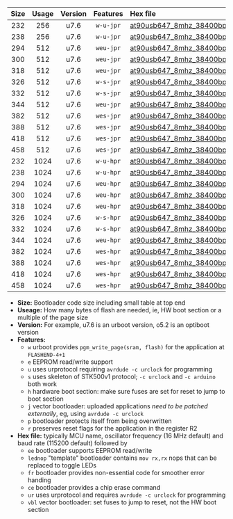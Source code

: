 |Size|Usage|Version|Features|Hex file|
|:-:|:-:|:-:|:-:|:--|
|232|256|u7.6|`w-u-jpr`|[at90usb647_8mhz_38400bps_ur_vbl.hex](https://raw.githubusercontent.com/stefanrueger/urboot/main/at90usb647_8mhz_38400bps_ur_vbl.hex)|
|238|256|u7.6|`w-u-jpr`|[at90usb647_8mhz_38400bps_lednop_ur_vbl.hex](https://raw.githubusercontent.com/stefanrueger/urboot/main/at90usb647_8mhz_38400bps_lednop_ur_vbl.hex)|
|294|512|u7.6|`weu-jpr`|[at90usb647_8mhz_38400bps_ee_ur_vbl.hex](https://raw.githubusercontent.com/stefanrueger/urboot/main/at90usb647_8mhz_38400bps_ee_ur_vbl.hex)|
|300|512|u7.6|`weu-jpr`|[at90usb647_8mhz_38400bps_ee_lednop_ur_vbl.hex](https://raw.githubusercontent.com/stefanrueger/urboot/main/at90usb647_8mhz_38400bps_ee_lednop_ur_vbl.hex)|
|318|512|u7.6|`weu-jpr`|[at90usb647_8mhz_38400bps_ee_lednop_fr_ur_vbl.hex](https://raw.githubusercontent.com/stefanrueger/urboot/main/at90usb647_8mhz_38400bps_ee_lednop_fr_ur_vbl.hex)|
|326|512|u7.6|`w-s-jpr`|[at90usb647_8mhz_38400bps_vbl.hex](https://raw.githubusercontent.com/stefanrueger/urboot/main/at90usb647_8mhz_38400bps_vbl.hex)|
|332|512|u7.6|`w-s-jpr`|[at90usb647_8mhz_38400bps_lednop_vbl.hex](https://raw.githubusercontent.com/stefanrueger/urboot/main/at90usb647_8mhz_38400bps_lednop_vbl.hex)|
|344|512|u7.6|`weu-jpr`|[at90usb647_8mhz_38400bps_ee_lednop_fr_ce_ur_vbl.hex](https://raw.githubusercontent.com/stefanrueger/urboot/main/at90usb647_8mhz_38400bps_ee_lednop_fr_ce_ur_vbl.hex)|
|382|512|u7.6|`wes-jpr`|[at90usb647_8mhz_38400bps_ee_vbl.hex](https://raw.githubusercontent.com/stefanrueger/urboot/main/at90usb647_8mhz_38400bps_ee_vbl.hex)|
|388|512|u7.6|`wes-jpr`|[at90usb647_8mhz_38400bps_ee_lednop_vbl.hex](https://raw.githubusercontent.com/stefanrueger/urboot/main/at90usb647_8mhz_38400bps_ee_lednop_vbl.hex)|
|418|512|u7.6|`wes-jpr`|[at90usb647_8mhz_38400bps_ee_lednop_fr_vbl.hex](https://raw.githubusercontent.com/stefanrueger/urboot/main/at90usb647_8mhz_38400bps_ee_lednop_fr_vbl.hex)|
|458|512|u7.6|`wes-jpr`|[at90usb647_8mhz_38400bps_ee_lednop_fr_ce_vbl.hex](https://raw.githubusercontent.com/stefanrueger/urboot/main/at90usb647_8mhz_38400bps_ee_lednop_fr_ce_vbl.hex)|
|232|1024|u7.6|`w-u-hpr`|[at90usb647_8mhz_38400bps_ur.hex](https://raw.githubusercontent.com/stefanrueger/urboot/main/at90usb647_8mhz_38400bps_ur.hex)|
|238|1024|u7.6|`w-u-hpr`|[at90usb647_8mhz_38400bps_lednop_ur.hex](https://raw.githubusercontent.com/stefanrueger/urboot/main/at90usb647_8mhz_38400bps_lednop_ur.hex)|
|294|1024|u7.6|`weu-hpr`|[at90usb647_8mhz_38400bps_ee_ur.hex](https://raw.githubusercontent.com/stefanrueger/urboot/main/at90usb647_8mhz_38400bps_ee_ur.hex)|
|300|1024|u7.6|`weu-hpr`|[at90usb647_8mhz_38400bps_ee_lednop_ur.hex](https://raw.githubusercontent.com/stefanrueger/urboot/main/at90usb647_8mhz_38400bps_ee_lednop_ur.hex)|
|318|1024|u7.6|`weu-hpr`|[at90usb647_8mhz_38400bps_ee_lednop_fr_ur.hex](https://raw.githubusercontent.com/stefanrueger/urboot/main/at90usb647_8mhz_38400bps_ee_lednop_fr_ur.hex)|
|326|1024|u7.6|`w-s-hpr`|[at90usb647_8mhz_38400bps.hex](https://raw.githubusercontent.com/stefanrueger/urboot/main/at90usb647_8mhz_38400bps.hex)|
|332|1024|u7.6|`w-s-hpr`|[at90usb647_8mhz_38400bps_lednop.hex](https://raw.githubusercontent.com/stefanrueger/urboot/main/at90usb647_8mhz_38400bps_lednop.hex)|
|344|1024|u7.6|`weu-hpr`|[at90usb647_8mhz_38400bps_ee_lednop_fr_ce_ur.hex](https://raw.githubusercontent.com/stefanrueger/urboot/main/at90usb647_8mhz_38400bps_ee_lednop_fr_ce_ur.hex)|
|382|1024|u7.6|`wes-hpr`|[at90usb647_8mhz_38400bps_ee.hex](https://raw.githubusercontent.com/stefanrueger/urboot/main/at90usb647_8mhz_38400bps_ee.hex)|
|388|1024|u7.6|`wes-hpr`|[at90usb647_8mhz_38400bps_ee_lednop.hex](https://raw.githubusercontent.com/stefanrueger/urboot/main/at90usb647_8mhz_38400bps_ee_lednop.hex)|
|418|1024|u7.6|`wes-hpr`|[at90usb647_8mhz_38400bps_ee_lednop_fr.hex](https://raw.githubusercontent.com/stefanrueger/urboot/main/at90usb647_8mhz_38400bps_ee_lednop_fr.hex)|
|458|1024|u7.6|`wes-hpr`|[at90usb647_8mhz_38400bps_ee_lednop_fr_ce.hex](https://raw.githubusercontent.com/stefanrueger/urboot/main/at90usb647_8mhz_38400bps_ee_lednop_fr_ce.hex)|

- **Size:** Bootloader code size including small table at top end
- **Useage:** How many bytes of flash are needed, ie, HW boot section or a multiple of the page size
- **Version:** For example, u7.6 is an urboot version, o5.2 is an optiboot version
- **Features:**
  + `w` urboot provides `pgm_write_page(sram, flash)` for the application at `FLASHEND-4+1`
  + `e` EEPROM read/write support
  + `u` uses urprotocol requiring `avrdude -c urclock` for programming
  + `s` uses skeleton of STK500v1 protocol; `-c urclock` and `-c arduino` both work
  + `h` hardware boot section: make sure fuses are set for reset to jump to boot section
  + `j` vector bootloader: uploaded applications *need to be patched externally*, eg, using `avrdude -c urclock`
  + `p` bootloader protects itself from being overwritten
  + `r` preserves reset flags for the application in the register R2
- **Hex file:** typically MCU name, oscillator frequency (16 MHz default) and baud rate (115200 default) followed by
  + `ee` bootloader supports EEPROM read/write
  + `lednop` "template" bootloader contains `mov rx,rx` nops that can be replaced to toggle LEDs
  + `fr` bootloader provides non-essential code for smoother error handing
  + `ce` bootloader provides a chip erase command
  + `ur` uses urprotocol and requires `avrdude -c urclock` for programming
  + `vbl` vector bootloader: set fuses to jump to reset, not the HW boot section
